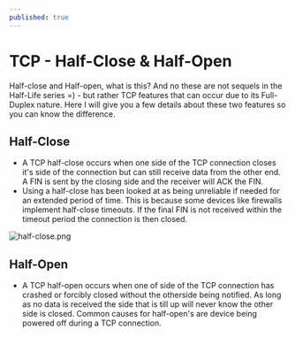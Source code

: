 ```yaml
---
published: true
---
```

# **TCP - Half-Close & Half-Open**

Half-close and Half-open, what is this? And no these are not sequels in the Half-Life series =) - but rather TCP features that can occur due to its Full-Duplex nature. Here I will give you a few details about these two features so you can know the difference.

## Half-Close

- A TCP half-close occurs when one side of the TCP connection closes it's side of the connection but can still receive data from the other end. A FIN is sent by the closing side and the receiver will ACK the FIN.
- Using a half-close has been looked at as being unreliable if needed for an extended period of time. This is because some devices like firewalls implement half-close timeouts. If the final FIN is not received within the timeout period the connection is then closed. 

![half-close.png]({{site.baseurl}}/assets/images/half-close.png)

## Half-Open

- A TCP half-open occurs when one of side of the TCP connection has crashed or forcibly closed without the otherside being notified. As long as no data is received the side that is till up will never know the other side is closed. Common causes for half-open's are device being powered off during a TCP connection.
